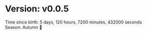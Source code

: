 # Version: v0.0.5
Time since birth: 5 days, 120 hours, 7200 minutes, 432000 seconds
Season: Autumn 🍁
